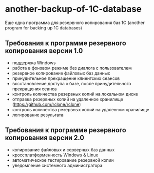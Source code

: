 # another-backup-of-1C-database
Еще одна программа для резервного копирования баз 1С (another program for backing up 1C databases)

## Требования к программе резервного копирования версии 1.0
* поддержка Windows
* работа в фоновом режиме без диалога с пользователем
* резервное копирование файловых баз данных
* принудительное прекращение клиентских сеансов
* восстановление доступа к базе, после принудительного прекращения сеанса
* контроль количества резервных копий на локальном диске
* отправка резервных копий на удаленное хранилище (https://github.com/rclone/rclone)
* контроль количества резервных копий на удаленном хранилище
* логирование результата

## Требования к программе резервного копирования версии 2.0
* копирование файловых и серверных баз данных
* кроссплатформенность Windows & Linux
* автоматическое тестирование резервной копии
* уведомление системного администратора

